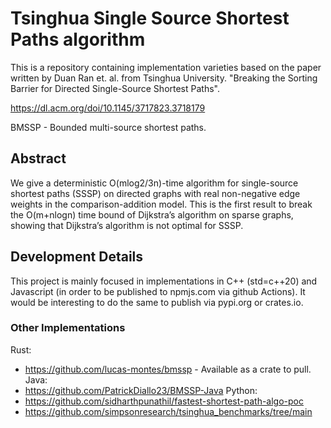 # Tsinghua Single Source Shortest Paths algorithm

This is a repository containing implementation varieties based on the paper written by Duan Ran et. al. from Tsinghua University.
"Breaking the Sorting Barrier for Directed Single-Source Shortest Paths".

https://dl.acm.org/doi/10.1145/3717823.3718179

BMSSP - Bounded multi-source shortest paths.

## Abstract

We give a deterministic O(mlog2/3n)-time algorithm for single-source shortest paths (SSSP) on directed graphs with real non-negative edge weights in the comparison-addition model. This is the first result to break the O(m+nlogn) time bound of Dijkstra’s algorithm on sparse graphs, showing that Dijkstra’s algorithm is not optimal for SSSP.

## Development Details

This project is mainly focused in implementations in C++ (std=c++20) and Javascript (in order to be published to npmjs.com via github Actions). It would be interesting to do the same to publish via pypi.org or crates.io.

### Other Implementations

Rust:
  - https://github.com/lucas-montes/bmssp - Available as a crate to pull.
Java:
  - https://github.com/PatrickDiallo23/BMSSP-Java
Python:
  - https://github.com/sidharthpunathil/fastest-shortest-path-algo-poc
  - https://github.com/simpsonresearch/tsinghua_benchmarks/tree/main
